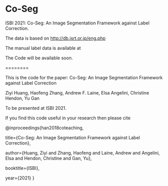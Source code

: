 # Co-Seg
ISBI 2021: Co-Seg: An Image Segmentation Framework against Label Correction. 

The data is based on http://db.jsrt.or.jp/eng.php

The manual label data is available at 

The Code will be available soon.


========

This is the code for the paper: Co-Seg: An Image Segmentation Framework against Label Correction


Ziyi Huang, Haofeng Zhang, Andrew F. Laine, Elsa Angelini, Christine Hendon, Yu Gan


To be presented at ISBI 2021.


If you find this code useful in your research then please cite


@inproceedings{han2018coteaching,

  title={Co-Seg: An Image Segmentation Framework against Label Correction},
  
  author={Huang, Ziyi and Zhang, Haofeng and Laine, Andrew and Angelini, Elsa and Hendon, Christine and Gan, Yu},
  
  booktitle={ISBI},
  
  year={2021}
}
